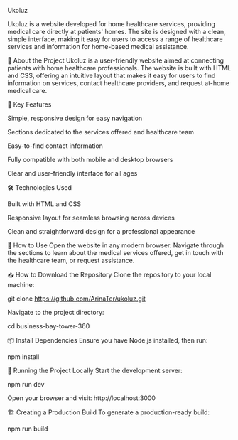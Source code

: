 Ukoluz

Ukoluz is a website developed for home healthcare services, providing medical care directly at patients' homes. The site is designed with a clean, simple interface, making it easy for users to access a range of healthcare services and information for home-based medical assistance.

📌 About the Project
Ukoluz is a user-friendly website aimed at connecting patients with home healthcare professionals. The website is built with HTML and CSS, offering an intuitive layout that makes it easy for users to find information on services, contact healthcare providers, and request at-home medical care.

🎯 Key Features

Simple, responsive design for easy navigation

Sections dedicated to the services offered and healthcare team

Easy-to-find contact information

Fully compatible with both mobile and desktop browsers

Clear and user-friendly interface for all ages

🛠️ Technologies Used

Built with HTML and CSS

Responsive layout for seamless browsing across devices

Clean and straightforward design for a professional appearance

📲 How to Use
Open the website in any modern browser.
Navigate through the sections to learn about the medical services offered, get in touch with the healthcare team, or request assistance.

📥 How to Download the Repository
Clone the repository to your local machine:

git clone https://github.com/ArinaTer/ukoluz.git

Navigate to the project directory:

cd business-bay-tower-360

📦 Install Dependencies Ensure you have Node.js installed, then run:

npm install

🚀 Running the Project Locally Start the development server:

npm run dev

Open your browser and visit: http://localhost:3000

🏗️ Creating a Production Build To generate a production-ready build:

npm run build
